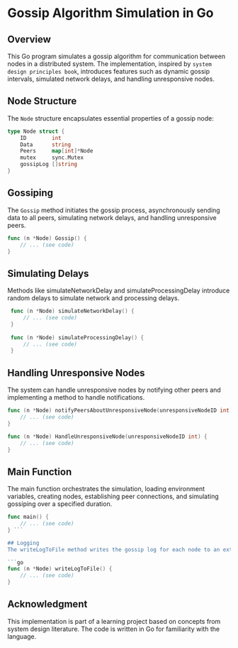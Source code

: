 # Gossip Algorithm Simulation in Go

## Overview

This Go program simulates a gossip algorithm for communication between nodes in a distributed system. The implementation, inspired by `system design principles book`, introduces features such as dynamic gossip intervals, simulated network delays, and handling unresponsive nodes.

## Node Structure

The `Node` structure encapsulates essential properties of a gossip node:

```go
type Node struct {
    ID        int
    Data      string
    Peers     map[int]*Node
    mutex     sync.Mutex
    gossipLog []string
}
```
## Gossiping

 The `Gossip` method initiates the gossip process, asynchronously sending data to all peers, simulating network delays, 
 and handling unresponsive peers.
 ```go  
 func (n *Node) Gossip() {
     // ... (see code)
 } 
 ```
##  Simulating Delays
 Methods like simulateNetworkDelay and simulateProcessingDelay introduce random delays to simulate network and processing delays.
 
``` go
 func (n *Node) simulateNetworkDelay() {
     // ... (see code)
 }
 
 func (n *Node) simulateProcessingDelay() {
     // ... (see code)
 }
 ```
## Handling Unresponsive Nodes
The system can handle unresponsive nodes by notifying other peers and implementing a method to handle notifications.

```go
func (n *Node) notifyPeersAboutUnresponsiveNode(unresponsiveNodeID int) {
    // ... (see code)
}

func (n *Node) HandleUnresponsiveNode(unresponsiveNodeID int) {
    // ... (see code)
}
```
## Main Function
The main function orchestrates the simulation, loading environment variables, creating nodes, establishing peer connections, and simulating gossiping over a specified duration.
```go 
func main() {
    // ... (see code)
} ```

## Logging
The writeLogToFile method writes the gossip log for each node to an external file.

```go
func (n *Node) writeLogToFile() {
    // ... (see code)
}
```
## Acknowledgment
This implementation is part of a learning project based on concepts from system design literature. The code is written in Go for familiarity with the language.
